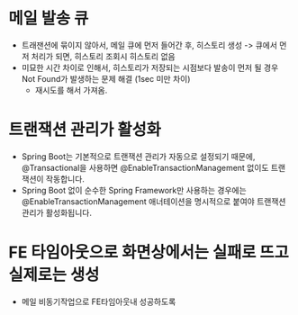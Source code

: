 # 메일 발송 큐
- 트래잰션에 묶이지 않아서, 메일 큐에 먼저 들어간 후, 히스토리 생성 -> 큐에서 먼저 처리가 되면, 히스토리 조회시 히스토리 없음
- 미묘한 시간 차이로 인해서, 히스토리가 저장되는 시점보다 발송이 먼저 될 경우 Not Found가 발생하는 문제 해결 (1sec 미만 차이)
  - 재시도를 해서 가져옴.


#  트랜잭션 관리가 활성화
- Spring Boot는 기본적으로 트랜잭션 관리가 자동으로 설정되기 때문에, @Transactional을 사용하면 @EnableTransactionManagement 없이도 트랜잭션이 작동합니다.
- Spring Boot 없이 순수한 Spring Framework만 사용하는 경우에는 @EnableTransactionManagement 애너테이션을 명시적으로 붙여야 트랜잭션 관리가 활성화됩니다. 


# FE 타임아웃으로 화면상에서는 실패로 뜨고 실제로는 생성
- 메일 비동기작업으로 FE타임아웃내 성공하도록

